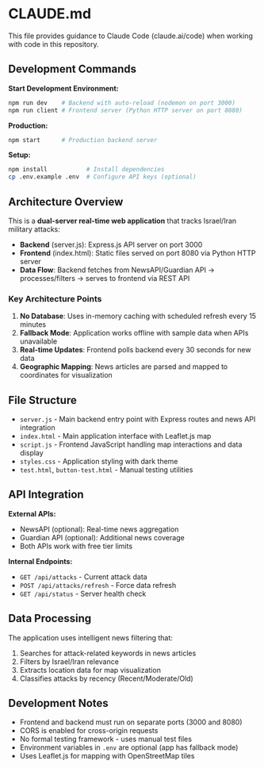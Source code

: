 # CLAUDE.md

This file provides guidance to Claude Code (claude.ai/code) when working with code in this repository.

## Development Commands

**Start Development Environment:**
```bash
npm run dev    # Backend with auto-reload (nodemon on port 3000)
npm run client # Frontend server (Python HTTP server on port 8080)
```

**Production:**
```bash
npm start      # Production backend server
```

**Setup:**
```bash
npm install           # Install dependencies
cp .env.example .env  # Configure API keys (optional)
```

## Architecture Overview

This is a **dual-server real-time web application** that tracks Israel/Iran military attacks:

- **Backend** (server.js): Express.js API server on port 3000
- **Frontend** (index.html): Static files served on port 8080 via Python HTTP server
- **Data Flow**: Backend fetches from NewsAPI/Guardian API → processes/filters → serves to frontend via REST API

### Key Architecture Points

1. **No Database**: Uses in-memory caching with scheduled refresh every 15 minutes
2. **Fallback Mode**: Application works offline with sample data when APIs unavailable  
3. **Real-time Updates**: Frontend polls backend every 30 seconds for new data
4. **Geographic Mapping**: News articles are parsed and mapped to coordinates for visualization

## File Structure

- `server.js` - Main backend entry point with Express routes and news API integration
- `index.html` - Main application interface with Leaflet.js map
- `script.js` - Frontend JavaScript handling map interactions and data display
- `styles.css` - Application styling with dark theme
- `test.html`, `button-test.html` - Manual testing utilities

## API Integration

**External APIs:**
- NewsAPI (optional): Real-time news aggregation
- Guardian API (optional): Additional news coverage
- Both APIs work with free tier limits

**Internal Endpoints:**
- `GET /api/attacks` - Current attack data
- `POST /api/attacks/refresh` - Force data refresh
- `GET /api/status` - Server health check

## Data Processing

The application uses intelligent news filtering that:
1. Searches for attack-related keywords in news articles
2. Filters by Israel/Iran relevance
3. Extracts location data for map visualization
4. Classifies attacks by recency (Recent/Moderate/Old)

## Development Notes

- Frontend and backend must run on separate ports (3000 and 8080)
- CORS is enabled for cross-origin requests
- No formal testing framework - uses manual test files
- Environment variables in `.env` are optional (app has fallback mode)
- Uses Leaflet.js for mapping with OpenStreetMap tiles